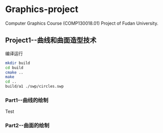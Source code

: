 # Graphics-project
Computer Graphics Course (COMP130018.01) Project of Fudan University.
## Project1--曲线和曲面造型技术
编译运行
```bash
mkdir build
cd build
cmake ..
make
cd ..
build/a1 ./swp/circles.swp
```
### Part1--曲线的绘制

Test

### Part2--曲面的绘制
